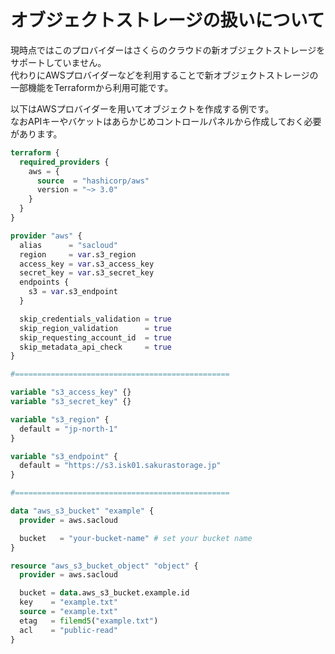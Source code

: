 # オブジェクトストレージの扱いについて

現時点ではこのプロバイダーはさくらのクラウドの新オブジェクトストレージをサポートしていません。  
代わりにAWSプロバイダーなどを利用することで新オブジェクトストレージの一部機能をTerraformから利用可能です。

以下はAWSプロバイダーを用いてオブジェクトを作成する例です。  
なおAPIキーやバケットはあらかじめコントロールパネルから作成しておく必要があります。

```terraform
terraform {
  required_providers {
    aws = {
      source  = "hashicorp/aws"
      version = "~> 3.0"
    }
  }
}

provider "aws" {
  alias      = "sacloud"
  region     = var.s3_region
  access_key = var.s3_access_key
  secret_key = var.s3_secret_key
  endpoints {
    s3 = var.s3_endpoint
  }

  skip_credentials_validation = true
  skip_region_validation      = true
  skip_requesting_account_id  = true
  skip_metadata_api_check     = true
}

#================================================

variable "s3_access_key" {}
variable "s3_secret_key" {}

variable "s3_region" {
  default = "jp-north-1"
}

variable "s3_endpoint" {
  default = "https://s3.isk01.sakurastorage.jp"
}

#================================================

data "aws_s3_bucket" "example" {
  provider = aws.sacloud

  bucket   = "your-bucket-name" # set your bucket name
}

resource "aws_s3_bucket_object" "object" {
  provider = aws.sacloud

  bucket = data.aws_s3_bucket.example.id
  key    = "example.txt"
  source = "example.txt"
  etag   = filemd5("example.txt")
  acl    = "public-read"
}
```